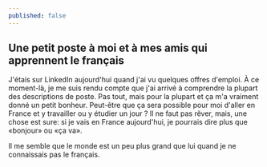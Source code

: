 ```yaml
---
published: false
---
```

## Une petit poste à moi et à mes amis qui apprennent le français

J'étais sur LinkedIn aujourd'hui quand j'ai vu quelques offres d'emploi. À ce moment-là, je me suis rendu compte que j'ai arrivé à comprendre la plupart des descriptions de poste. Pas tout, mais pour la plupart et ça m'a vraiment donné un petit bonheur. Peut-être que ça sera possible pour moi d'aller en France et y travailler ou y étudier un jour ? Il ne faut pas rêver, mais, une chose est sure: si je vais en France aujourd'hui, je pourrais dire plus que «bonjour» ou «ça va». 

Il me semble que le monde est un peu plus grand que lui quand je ne connaissais pas le français. 